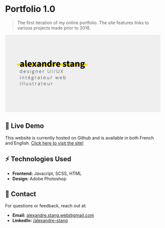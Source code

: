 # Portfolio 1.0

> The first iteration of my online portfolio. The site features links to various projects made prior to 2018.

![Home page](/og-image.png)

## 🚀 Live Demo

This website is currently hosted on Github and is available in both French and English. [Click here to visit the site!](https://alexandrestang.github.io/2018_portfolio/)

## ⚡ Technologies Used

- **Frontend:** Javacript, SCSS, HTML
- **Design:** Adobe Photoshop

## 📩 Contact

For questions or feedback, reach out at:

- **Email:** alexandre.stang.web@gmail.com
- **LinkedIn:** [/alexandre-stang](https://www.linkedin.com/in/alexandre-stang-163208a7/)
